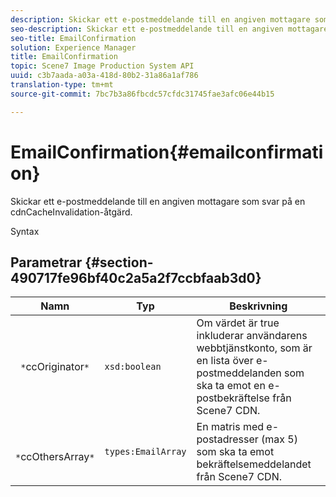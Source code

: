 ```yaml
---
description: Skickar ett e-postmeddelande till en angiven mottagare som svar på en cdnCacheInvalidation-åtgärd.
seo-description: Skickar ett e-postmeddelande till en angiven mottagare som svar på en cdnCacheInvalidation-åtgärd.
seo-title: EmailConfirmation
solution: Experience Manager
title: EmailConfirmation
topic: Scene7 Image Production System API
uuid: c3b7aada-a03a-418d-80b2-31a86a1af786
translation-type: tm+mt
source-git-commit: 7bc7b3a86fbcdc57cfdc31745fae3afc06e44b15

---
```



# EmailConfirmation{#emailconfirmation}

Skickar ett e-postmeddelande till en angiven mottagare som svar på en cdnCacheInvalidation-åtgärd.

Syntax

## Parametrar {#section-490717fe96bf40c2a5a2f7ccbfaab3d0}

| Namn | Typ | Beskrivning |
|---|---|---|
| ` *`ccOriginator`*` | `xsd:boolean` | Om värdet är true inkluderar användarens webbtjänstkonto, som är en lista över e-postmeddelanden som ska ta emot en e-postbekräftelse från Scene7 CDN. |
| ` *`ccOthersArray`*` | `types:EmailArray` | En matris med e-postadresser (max 5) som ska ta emot bekräftelsemeddelandet från Scene7 CDN. |

